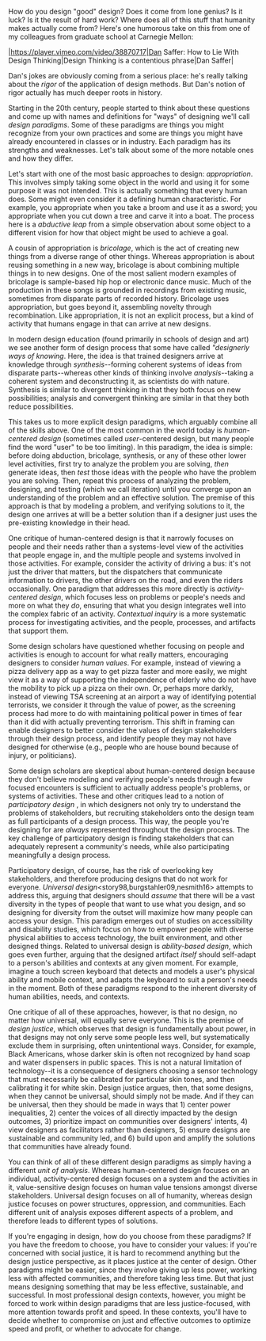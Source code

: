 How do you design "good" design? Does it come from lone genius? Is it luck? Is it the result of hard work? Where does all of this stuff that humanity makes actually come from? Here's one humorous take on this from one of my colleagues from graduate school at Carnegie Mellon:

|https://player.vimeo.com/video/38870717|Dan Saffer: How to Lie With Design Thinking|Design Thinking is a contentious phrase|Dan Saffer|

Dan's jokes are obviously coming from a serious place: he's really talking about the _rigor_ of the application of design methods. But Dan's notion of rigor actually has much deeper roots in history.

Starting in the 20th century, people started to think about these questions and come up with names and definitions for "ways" of designing we'll call *design paradigms*. Some of these paradigms are things you might recognize from your own practices and some are things you might have already encountered in classes or in industry. Each paradigm has its strengths and weaknesses. Let's talk about some of the more notable ones and how they differ.

Let's start with one of the most basic approaches to design: *appropriation*<dourish03>. This involves simply taking some object in the world and using it for some purpose it was not intended. This is actually something that every human does. Some might even consider it a defining human characteristic. For example, you appropriate when you take a broom and use it as a sword; you appropriate when you cut down a tree and carve it into a boat. The process here is a *abductive leap* from a simple observation about some object to a different vision for how that object might be used to achieve a goal<kolko10>.

A cousin of appropriation is *bricolage*<louridsa99>, which is the act of creating new things from a diverse range of other things. Whereas appropriation is about reusing something in a new way, bricolage is about combining multiple things in to new designs. One of the most salient modern examples of bricolage is sample-based hip hop or electronic dance music. Much of the production in these songs is grounded in recordings from existing music, sometimes from disparate parts of recorded history. Bricolage uses appropriation, but goes beyond it, assembling novelty through recombination. Like appropriation, it is not an explicit process, but a kind of activity that humans engage in that can arrive at new designs.

In modern design education (found primarily in schools of design and art) we see another form of design process that some have called *"designerly ways of knowing*<cross82>. Here, the idea is that trained designers arrive at knowledge through *synthesis*--forming coherent systems of ideas from disparate parts--whereas other kinds of thinking involve *analysis*--taking a coherent system and deconstructing it, as scientists do with nature. Synthesis is similar to divergent thinking in that they both focus on new possibilities; analysis and convergent thinking are similar in that they both reduce possibilities.

This takes us to more explicit design paradigms, which arguably combine all of the skills above. One of the most common in the world today is *human-centered design*<bannon11> (sometimes called _user_-centered design, but many people find the word "user" to be too limiting). In this paradigm, the idea is simple: before doing abduction, bricolage, synthesis, or any of these other lower level activities, first try to analyze the problem you are solving, _then_ generate ideas, then _test_ those ideas with the people who have the problem you are solving. Then, repeat this process of analyzing the problem, designing, and testing (which we call iteration) until you converge upon an understanding of the problem and an effective solution. The premise of this approach is that by modeling a problem, and verifying solutions to it, the design one arrives at will be a better solution than if a designer just uses the pre-existing knowledge in their head.

One critique of human-centered design is that it narrowly focuses on people and their needs rather than a systems-level view of the activities that people engage in, and the multiple people and systems involved in those activities. For example, consider the activity of driving a bus: it's not just the driver that matters, but the dispatchers that communicate information to drivers, the other drivers on the road, and even the riders occasionally. One paradigm that addresses this more directly is *activity-centered design*<norman2005>, which focuses less on problems or people's needs and more on what they _do_, ensuring that what you design integrates well into the complex fabric of an activity. *Contextual inquiry* is a more systematic process for investigating activities, and the people, processes, and artifacts that support them<beyer99>.

Some design scholars have questioned whether focusing on people and activities is enough to account for what really matters, encouraging designers to consider *human values*<friedman19>. For example, instead of viewing a pizza delivery app as a way to get pizza faster and more easily, we might view it as a way of supporting the independence of elderly who do not have the mobility to pick up a pizza on their own. Or, perhaps more darkly, instead of viewing TSA screening at an airport a way of identifying potential terrorists, we consider it through the value of power, as the screening process had more to do with maintaining political power in times of fear than it did with actually preventing terrorism. This shift in framing can enable designers to better consider the values of design stakeholders through their design process, and identify people they may not have designed for otherwise (e.g., people who are house bound because of injury, or politicians).

Some design scholars are skeptical about human-centered design because they don't believe modeling and verifying people's needs through a few focused encounters is sufficient to actually address people's problems, or systems of activities<norman2005>. These and other critiques lead to a notion of *participatory design* <muller93>, in which designers not only try to understand the problems of stakeholders, but recruiting stakeholders onto the design team as full participants of a design process. This way, the people you're designing for are _always_ represented throughout the design process. The key challenge of participatory design is finding stakeholders that can adequately represent a community's needs, while also participating meaningfully a design process.

Participatory design, of course, has the risk of overlooking key stakeholders, and therefore producing designs that do not work for everyone. *Universal design*<story98,burgstahler09,nesmith16> attempts to address this, arguing that designers should _assume_ that there will be a vast diversity in the types of people that want to use what you design, and so designing for diversity from the outset will maximize how many people can access your design.  This paradigm emerges out of studies on accessibility and disability studies, which focus on how to empower people with diverse physical abilities to access technology, the built environment, and other designed things. Related to universal design is *ability-based design*<wobbrock11>, which goes even further, arguing that the designed artifact _itself_ should self-adapt to a person's abilities and contexts at any given moment. For example, imagine a touch screen keyboard that detects and models a user's physical ability and mobile context, and adapts the keyboard to suit a person's needs in the moment. Both of these paradigms respond to the inherent diversity of human abilities, needs, and contexts.

One critique of all of these approaches, however, is that no design, no matter how universal, will equally serve everyone. This is the premise of *design justice*<costanzachock20>, which observes that design is fundamentally about power, in that designs may not only serve some people less well, but systematically exclude them in surprising, often unintentional ways. Consider, for example, Black Americans, whose darker skin is often not recognized by hand soap and water dispensers in public spaces. This is not a natural limitation of technology--it is a consequence of designers choosing a sensor technology that must necessarily be calibrated for particular skin tones, and then calibrating it for white skin. Design justice argues, then, that some designs, when they cannot be universal, should simply not be made. And if they can be universal, then they should be made in ways that 1) center power inequalities, 2) center the voices of all directly impacted by the design outcomes, 3) prioritize impact on communities over designers' intents, 4) view designers as facilitators rather than designers, 5) ensure designs are sustainable and community led, and 6) build upon and amplify the solutions that communities have already found.

You can think of all of these different design paradigms as simply having a different *unit of analysis*.  Whereas human-centered design focuses on an individual, activity-centered design focuses on a system and the activities in it, value-sensitive design focuses on human value tensions amongst diverse stakeholders. Universal design focuses on all of humanity, whereas design justice focuses on power structures, oppression, and communities. Each different unit of analysis exposes different aspects of a problem, and therefore leads to different types of solutions.

If you're engaging in design, how do you choose from these paradigms? If you have the freedom to choose, you have to consider your values: if you're concerned with social justice, it is hard to recommend anything but the design justice perspective, as it places justice at the center of design. Other paradigms might be easier, since they involve giving up less power, working less with affected communities, and therefore taking less time. But that just means designing something that may be less effective, sustainable, and successful. In most professional design contexts, however, you might be forced to work within design paradigms that are less justice-focused, with more attention towards profit and speed. In these contexts, you'll have to decide whether to compromise on just and effective outcomes to optimize speed and profit, or whether to advocate for change.
